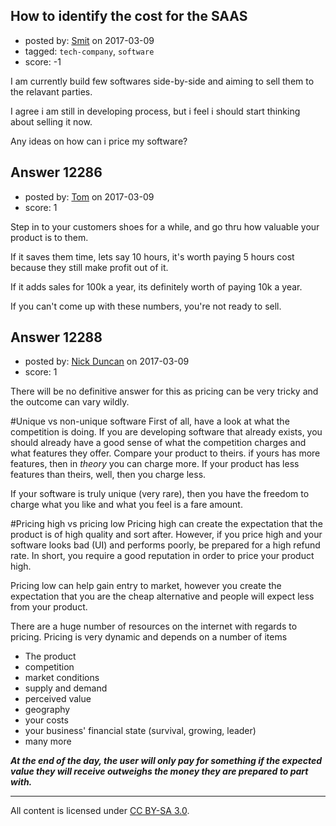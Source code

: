 ## How to identify the cost for the SAAS

- posted by: [Smit](https://stackexchange.com/users/7665731/smit) on 2017-03-09
- tagged: `tech-company`, `software`
- score: -1

I am currently build few softwares side-by-side and aiming to sell them to the relavant parties. 

I agree i am still in developing process, but i feel i should start thinking about selling it now. 

Any ideas on how can i price my software?


## Answer 12286

- posted by: [Tom](https://stackexchange.com/users/1841165/tom) on 2017-03-09
- score: 1

Step in to your customers shoes for a while, and go thru how valuable your product is to them.

If it saves them time, lets say 10 hours, it's worth paying 5 hours cost because they still make profit out of it. 

If it adds sales for 100k a year, its definitely worth of paying 10k a year.

If you can't come up with these numbers, you're not ready to sell.


## Answer 12288

- posted by: [Nick Duncan](https://stackexchange.com/users/5384292/nick-duncan) on 2017-03-09
- score: 1

There will be no definitive answer for this as pricing can be very tricky and the outcome can vary wildly.

#Unique vs non-unique software
First of all, have a look at what the competition is doing. If you are developing software that already exists, you should already have a good sense of what the competition charges and what features they offer. Compare your product to theirs. if yours has more features, then in _theory_ you can charge more. If your product has less features than theirs, well, then you charge less.

If your software is truly unique (very rare), then you have the freedom to charge what you like and what you feel is a fare amount.


#Pricing high vs pricing low
Pricing high can create the expectation that the product is of high quality and sort after. However, if you price high and your software looks bad (UI) and performs poorly, be prepared for a high refund rate. In short, you require a good reputation in order to price your product high.

Pricing low can help gain entry to market, however you create the expectation that you are the cheap alternative and people will expect less from your product.

There are a huge number of resources on the internet with regards to pricing. Pricing is very dynamic and depends on a number of items

 - The product
 - competition
 - market conditions
 - supply and demand
 - perceived value
 - geography
 - your costs
 - your business' financial state (survival, growing, leader)
 - many more

***At the end of the day, the user will only pay for something if the expected value they will receive outweighs the money they are prepared to part with.***



---

All content is licensed under [CC BY-SA 3.0](https://creativecommons.org/licenses/by-sa/3.0/).
